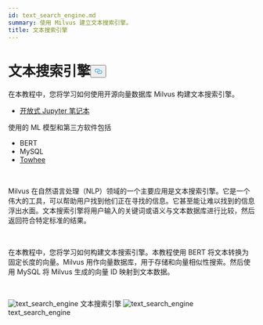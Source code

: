 ```yaml
---
id: text_search_engine.md
summary: 使用 Milvus 建立文本搜索引擎。
title: 文本搜索引擎
---
```

<h1 id="Text-Search-Engine" class="common-anchor-header">文本搜索引擎<button data-href="#Text-Search-Engine" class="anchor-icon" translate="no">
      <svg translate="no"
        aria-hidden="true"
        focusable="false"
        height="20"
        version="1.1"
        viewBox="0 0 16 16"
        width="16"
      >
        <path
          fill="#0092E4"
          fill-rule="evenodd"
          d="M4 9h1v1H4c-1.5 0-3-1.69-3-3.5S2.55 3 4 3h4c1.45 0 3 1.69 3 3.5 0 1.41-.91 2.72-2 3.25V8.59c.58-.45 1-1.27 1-2.09C10 5.22 8.98 4 8 4H4c-.98 0-2 1.22-2 2.5S3 9 4 9zm9-3h-1v1h1c1 0 2 1.22 2 2.5S13.98 12 13 12H9c-.98 0-2-1.22-2-2.5 0-.83.42-1.64 1-2.09V6.25c-1.09.53-2 1.84-2 3.25C6 11.31 7.55 13 9 13h4c1.45 0 3-1.69 3-3.5S14.5 6 13 6z"
        ></path>
      </svg>
    </button></h1><p>在本教程中，您将学习如何使用开源向量数据库 Milvus 构建文本搜索引擎。</p>
<ul>
<li><a href="https://github.com/towhee-io/examples/tree/main/nlp/text_search">开放式 Jupyter 笔记本</a></li>
</ul>
<p>使用的 ML 模型和第三方软件包括</p>
<ul>
<li>BERT</li>
<li>MySQL</li>
<li><a href="https://towhee.io/">Towhee</a></li>
</ul>
<p><br/></p>
<p>Milvus 在自然语言处理（NLP）领域的一个主要应用是文本搜索引擎。它是一个伟大的工具，可以帮助用户找到他们正在寻找的信息。它甚至能让难以找到的信息浮出水面。文本搜索引擎将用户输入的关键词或语义与文本数据库进行比较，然后返回符合特定标准的结果。</p>
<p><br/></p>
<p>在本教程中，您将学习如何构建文本搜索引擎。本教程使用 BERT 将文本转换为固定长度的向量。Milvus 用作向量数据库，用于存储和向量相似性搜索。然后使用 MySQL 将 Milvus 生成的向量 ID 映射到文本数据。</p>
<p><br/></p>
<p>
  
   <span class="img-wrapper"> <img translate="no" src="/docs/v2.4.x/assets/text_search_engine.png" alt="text_search_engine" class="doc-image" id="text_search_engine" />
   </span> <span class="img-wrapper"> <span>文本搜索引擎</span> </span> <span class="img-wrapper"> <img translate="no" src="/docs/v2.4.x/assets/text_search_engine_demo.png" alt="text_search_engine" class="doc-image" id="text_search_engine" /><span>text_search_engine</span> </span></p>
